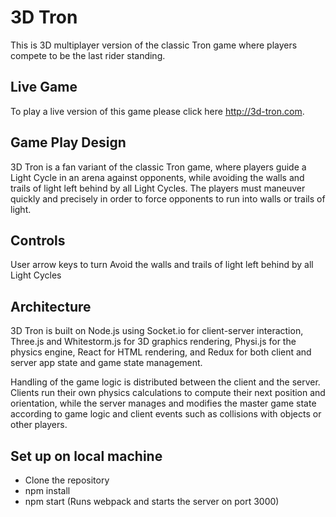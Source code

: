# 3D Tron
This is 3D multiplayer version of the classic Tron game where players compete to be the last rider standing.

## Live Game
To play a live version of this game please click here http://3d-tron.com.

## Game Play Design
3D Tron is a fan variant of the classic Tron game, where players guide a Light Cycle in an arena against opponents, while avoiding the walls and trails of light left behind by all Light Cycles. The players must maneuver quickly and precisely in order to force opponents to run into walls or trails of light.

## Controls
User arrow keys to turn
Avoid the walls and trails of light left behind by all Light Cycles

## Architecture
3D Tron is built on Node.js using Socket.io for client-server interaction, Three.js and Whitestorm.js for 3D graphics rendering, Physi.js for the physics engine, React for HTML rendering, and Redux for both client and server app state and game state management.

Handling of the game logic is distributed between the client and the server. Clients run their own physics calculations to compute their next position and orientation, while the server manages and modifies the master game state according to game logic and client events such as collisions with objects or other players.

## Set up on local machine
- Clone the repository
- npm install
- npm start (Runs webpack and starts the server on port 3000)

